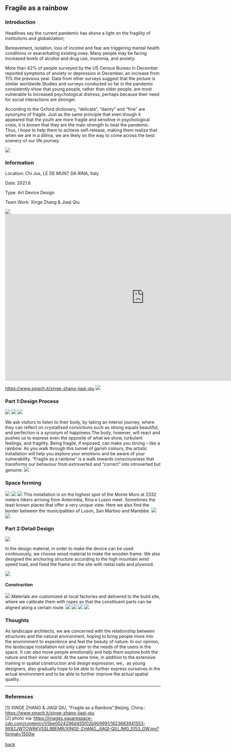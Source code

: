 ## Fragile as a rainbow

### Introduction

Headlines say the current pandemic has shone a light on the fragility of institutions and globalization;

Bereavement, isolation, loss of income and fear are triggering mental health conditions or exacerbating existing ones. Many people may be facing increased levels of alcohol and drug use, insomnia, and anxiety.

More than 42% of people surveyed by the US Census Bureau in December reported symptoms of anxiety or depression in December, an increase from 11% the previous year. Data from other surveys suggest that the picture is similar worldwide.Studies and surveys conducted so far in the pandemic consistently show that young people, rather than older people, are most vulnerable to increased psychological distress, perhaps because their need for social interactions are stronger.

According to the Oxford dictionary, “delicate”, “dainty” and “fine” are synonyms of fragile. Just as the same principle that even though it appeared that the youth are more fragile and sensitive in psychological crisis, it is known that they are the main strength to beat the pandemic. Thus, I hope to help them to achieve self-release, making them realize that when we are in a dilima, we are likely on the way to come across the best scenery of our life journey. 

<img src="images/art/art_26.jpg?raw=true"/>

### Information

Location: Chi Jus, LÉ DE MUNT DA RINA, Italy

Date: 2021.6

Type: Art Device Design

Team Work: Xinge Zhang & Jiaqi Qiu

<img src="images/food/1.png.jpg?raw=true"/>

<iframe allow="autoplay; fullscreen; picture-in-picture" data-image-dimensions="900x540" allowfullscreen="" src="https://player.vimeo.com/video/567442405?app_id=122963&wmode=opaque" width="900" data-embed="true" frameborder="0" title="XINGE ZHANG &amp;amp; JIAQI QIU" height="540"></iframe>

 https://www.smach.it/xinge-zhang-jiaqi-qiu
<img src="images/food/1.png.jpg?raw=true"/>
### Part 1:Design Process

  <img src="images/art/151.jpg?raw=true"/>
<img src="images/food/1.png.jpg?raw=true"/>
<img src="images/art/152.jpg?raw=true"/>


We ask visitors to listen to their body, by taking an interior journey, where they can reflect on crystallised convictions such as strong equals beautiful, and perfection is a synonym of happiness.The body, however, will react and pushes us to express even the opposite of what we show, turbulent feelings, and fragility. Being fragile, if exposed, can make you strong – like a rainbow. As you walk through this tunnel of garish colours, the artistic installation will help you explore your emotions and be aware of your vulnerability. “Fragile as a rainbow” is a walk towards consciousness that transforms our behaviour from extroverted and “correct” into introverted but genuine.
<img src="images/food/1.png.jpg?raw=true"/>

### Space forming

<img src="images/art/153.jpg?raw=true"/>
<img src="images/food/1.png.jpg?raw=true"/>

<img src="images/art/154.jpg?raw=true"/>
This installation is on the highest spot of the Monte Muro at 2332 meters hikers arriving from Antermëia, Rina e Luson meet. Sometimes the least known places that offer a very unique view. Here we also find the border between the municipalities of Luson, San Martino and Marebbe.

<img src="images/food/1.png.jpg?raw=true"/>
<img src="images/food/1.png.jpg?raw=true"/>

### Part 2:Detail Design
<img src="images/art/155.jpg?raw=true"/>

In the design material, in order to make the device can be used continuously, we choose wood material to make the wooden frame. We also designed the anchoring structure according to the high mountain wind speed load, and fixed the frame on the site with metal nails and plywood.

<img src="images/food/1.png.jpg?raw=true"/>

####   Construction

<img src="images/art/156.jpg?raw=true"/>
Materials are customized at local factories and delivered to the build site, where we calibrate them with ropes so that the constituent parts can be aligned along a certain route.

<img src="images/food/1.png.jpg?raw=true"/>


<img src="images/art/162.jpg?raw=true"/>


<img src="images/art/158.jpg?raw=true"/>

<img src="images/art/159.jpg?raw=true"/>

### Thoughts

As landscape architects, we are concerned with the relationship between structures and the natural environment, hoping to bring people more into the environment to experience and feel the beauty of nature. In our opinion, the landscape installation not only cater to the needs of the users in the space. It can also move people emotionally and help them explore both the nature and their inner world. At the same time, in addition to the extensive training in spatial construction and design expression, we，as young designers,  also gradually hope to be able to further express ourselves in the actual environment and to be able to further improve the actual spatial quality.  


___

### References

[1] XINGE ZHANG & JIAQI QIU, “Fragile as a Rainbow”.Beijing, China.: https://www.smach.it/xinge-zhang-jiaqi-qiu 
<br>[2] photo via: https://images.squarespace-cdn.com/content/v1/5be0024296d455f02b909991/1623683941553-9X82JWTOW6KVSSL9BEMR/XINGE-ZHANG_JIAQI-QIU_IMG_5153_GW.jpg?format=1500w
<br>
<br>[back](https://xingezhang.netlify.app/)
